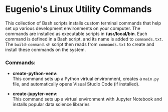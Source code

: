# **Eugenio's Linux Utility Commands**

This collection of Bash scripts installs custom terminal commands that help set up various development environments on your computer. The commands are installed as executable scripts in **/usr/local/bin**. Each command is defined in a Bash script, and its name is added to `commands.txt`. The `build-command.sh` script then reads from `commands.txt` to create and install these commands on the system.

### Commands:
- **create-python-venv:**  
  This command sets up a Python virtual environment, creates a `main.py` file, and automatically opens Visual Studio Code (if installed).

- **create-jupyter-venv:**  
  This command sets up a virtual environment with Jupyter Notebook and installs popular data science libraries
